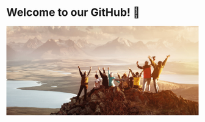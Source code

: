 # Welcome to our GitHub! 👋

![Hero](https://raw.githubusercontent.com/IT-Value-BV/.github/main/profile/home-hero.jpg)